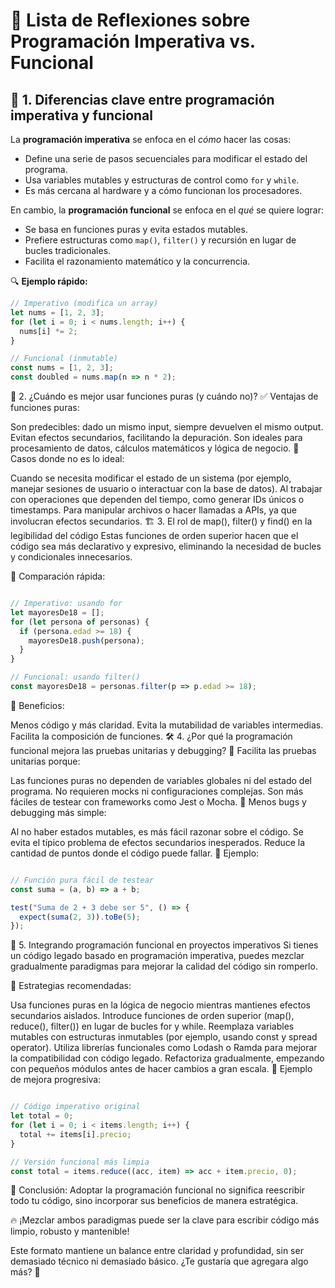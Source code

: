 # 🧠 Lista de Reflexiones sobre Programación Imperativa vs. Funcional  

## 🔹 1. Diferencias clave entre programación imperativa y funcional  
La **programación imperativa** se enfoca en el *cómo* hacer las cosas:  
- Define una serie de pasos secuenciales para modificar el estado del programa.  
- Usa variables mutables y estructuras de control como `for` y `while`.  
- Es más cercana al hardware y a cómo funcionan los procesadores.  

En cambio, la **programación funcional** se enfoca en el *qué* se quiere lograr:  
- Se basa en funciones puras y evita estados mutables.  
- Prefiere estructuras como `map()`, `filter()` y recursión en lugar de bucles tradicionales.  
- Facilita el razonamiento matemático y la concurrencia.  

🔍 **Ejemplo rápido:**  
```js
// Imperativo (modifica un array)
let nums = [1, 2, 3];
for (let i = 0; i < nums.length; i++) {
  nums[i] *= 2;
}

// Funcional (inmutable)
const nums = [1, 2, 3];
const doubled = nums.map(n => n * 2);
```
🎯 2. ¿Cuándo es mejor usar funciones puras (y cuándo no)?
✅ Ventajas de funciones puras:

Son predecibles: dado un mismo input, siempre devuelven el mismo output.
Evitan efectos secundarios, facilitando la depuración.
Son ideales para procesamiento de datos, cálculos matemáticos y lógica de negocio.
🚫 Casos donde no es lo ideal:

Cuando se necesita modificar el estado de un sistema (por ejemplo, manejar sesiones de usuario o interactuar con la base de datos).
Al trabajar con operaciones que dependen del tiempo, como generar IDs únicos o timestamps.
Para manipular archivos o hacer llamadas a APIs, ya que involucran efectos secundarios.
🏗️ 3. El rol de map(), filter() y find() en la legibilidad del código
Estas funciones de orden superior hacen que el código sea más declarativo y expresivo, eliminando la necesidad de bucles y condicionales innecesarios.

📌 Comparación rápida:

```js

// Imperativo: usando for
let mayoresDe18 = [];
for (let persona of personas) {
  if (persona.edad >= 18) {
    mayoresDe18.push(persona);
  }
}

// Funcional: usando filter()
const mayoresDe18 = personas.filter(p => p.edad >= 18);
```
🔎 Beneficios:

Menos código y más claridad.
Evita la mutabilidad de variables intermedias.
Facilita la composición de funciones.
🛠️ 4. ¿Por qué la programación funcional mejora las pruebas unitarias y debugging?
🧪 Facilita las pruebas unitarias porque:

Las funciones puras no dependen de variables globales ni del estado del programa.
No requieren mocks ni configuraciones complejas.
Son más fáciles de testear con frameworks como Jest o Mocha.
🐞 Menos bugs y debugging más simple:

Al no haber estados mutables, es más fácil razonar sobre el código.
Se evita el típico problema de efectos secundarios inesperados.
Reduce la cantidad de puntos donde el código puede fallar.
📌 Ejemplo:

```js

// Función pura fácil de testear
const suma = (a, b) => a + b;

test("Suma de 2 + 3 debe ser 5", () => {
  expect(suma(2, 3)).toBe(5);
});
```
🔄 5. Integrando programación funcional en proyectos imperativos
Si tienes un código legado basado en programación imperativa, puedes mezclar gradualmente paradigmas para mejorar la calidad del código sin romperlo.

🚀 Estrategias recomendadas:

Usa funciones puras en la lógica de negocio mientras mantienes efectos secundarios aislados.
Introduce funciones de orden superior (map(), reduce(), filter()) en lugar de bucles for y while.
Reemplaza variables mutables con estructuras inmutables (por ejemplo, usando const y spread operator).
Utiliza librerías funcionales como Lodash o Ramda para mejorar la compatibilidad con código legado.
Refactoriza gradualmente, empezando con pequeños módulos antes de hacer cambios a gran escala.
🎯 Ejemplo de mejora progresiva:

```js

// Código imperativo original
let total = 0;
for (let i = 0; i < items.length; i++) {
  total += items[i].precio;
}

// Versión funcional más limpia
const total = items.reduce((acc, item) => acc + item.precio, 0);
```
📌 Conclusión:
Adoptar la programación funcional no significa reescribir todo tu código, sino incorporar sus beneficios de manera estratégica.

🔥 ¡Mezclar ambos paradigmas puede ser la clave para escribir código más limpio, robusto y mantenible!

Este formato mantiene un balance entre claridad y profundidad, sin ser demasiado técnico ni demasiado básico. ¿Te gustaría que agregara algo más? 🚀






